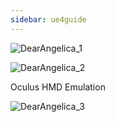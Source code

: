```yaml
---
sidebar: ue4guide
---
```

![DearAngelica_1](../assets/DearAngelica_1.png)

![DearAngelica_2](../assets/DearAngelica_2.png)

Oculus HMD Emulation

![DearAngelica_3](../assets/DearAngelica_3.png)
